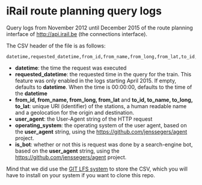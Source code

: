 # iRail route planning query logs

Query logs from November 2012 until December 2015 of the route planning interface of http://api.irail.be (the connections interface).

The CSV header of the file is as follows:
```csv
datetime,requested_datetime,from_id,from_name,from_long,from_lat,to_id,to_name,to_long,to_lat,user_agent,operating_system,is_bot
```

 * __datetime__: the time the request was executed
 * __requested_datetime__: the requested time in the query for the train. This feature was only enabled in the logs starting April 2015. If empty, defaults to __datetime__. When the time is 00:00:00, defaults to the time of the __datetime__
 * __from_id, from_name, from_long, from_lat__ and __to_id, to_name, to_long, to_lat__: unique URI (identifier) of the stations, a human readable name and a geolocation for the origin and destination.
 * __user_agent__: the User-Agent string of the HTTP request
 * __operating_system__: the operating system of the user agent, based on the __user_agent__ string, using the https://github.com/jenssegers/agent project.
 * __is_bot__: whether or not this is request was done by a search-engine bot, based on the __user_agent__ string, using the https://github.com/jenssegers/agent project.

Mind that we did use the [GIT LFS system](https://git-lfs.github.com/) to store the CSV, which you will have to install on your system if you want to clone this repo.
